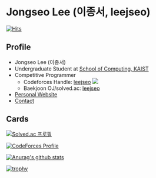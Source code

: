 # Jongseo Lee (이종서, leejseo)

[![Hits](https://hits.seeyoufarm.com/api/count/incr/badge.svg?url=https%3A%2F%2Fgithub.com%2Fleejseo)](https://github.com/leejseo)

## Profile
* Jongseo Lee (이종서)
* Undergraduate Student at [School of Computing, KAIST](https://cs.kaist.ac.kr)
* Competitive Programmer
  * Codeforces Handle: [leejseo](https://codeforces.com/profile/leejseo) [![](https://run.kaist.ac.kr/badges/codeforces/leejseo.svg)](https://codeforces.com/profile/leejseo)
  * Baekjoon OJ/solved.ac: [leejseo](https://solved.ac/profile/leejseo)
* [Personal Website](https://leejseo.com/about)
* [Contact](mailto:jongseolee.2000@gmail.com)

## Cards

[![Solved.ac 프로필](http://mazassumnida.wtf/api/v2/generate_badge?boj=leejseo)](https://solved.ac/leejseo)

[![CodeForces Profile](http://cf.leed.at?id=leejseo)](https://codeforces.com/profile/leejseo)

[![Anurag's github stats](https://github-readme-stats.vercel.app/api?username=leejseo)](https://github.com/anuraghazra/github-readme-stats)

[![trophy](https://github-profile-trophy.vercel.app/?username=leejseo&theme=chalk&row=2&column=3)](https://github.com/ryo-ma/github-profile-trophy)

